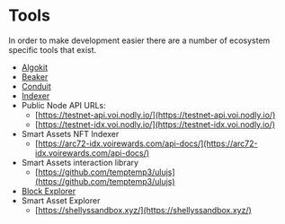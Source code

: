 # Tools

In order to make development easier there are a number of ecosystem specific tools that exist.



* [Algokit](https://github.com/algorandfoundation/algokit-cli)
* [Beaker](https://github.com/algorand-devrel/beaker)	
* [Conduit](https://github.com/algorand/conduit)
* [Indexer](https://github.com/algorand/indexer)
* Public Node API URLs:
    * [https://testnet-api.voi.nodly.io/](https://testnet-api.voi.nodly.io/) 
    * [https://testnet-idx.voi.nodly.io/](https://testnet-idx.voi.nodly.io/)
* Smart Assets NFT Indexer
    * [https://arc72-idx.voirewards.com/api-docs/](https://arc72-idx.voirewards.com/api-docs/)
* Smart Assets interaction library
    * [https://github.com/temptemp3/ulujs](https://github.com/temptemp3/ulujs) 
* [Block Explorer](https://voi.observer/explorer/home)
* Smart Asset Explorer
    * [https://shellyssandbox.xyz/](https://shellyssandbox.xyz/) 